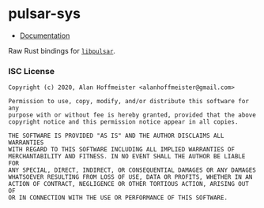 # pulsar-sys

* [Documentation][docs]

Raw Rust bindings for [`libpulsar`][libpulsar].

[libpulsar]: https://pulsar.apache.org/docs/en/client-libraries-cpp
[docs]: https://docs.rs/pulsar-sys

### ISC License

```
Copyright (c) 2020, Alan Hoffmeister <alanhoffmeister@gmail.com>

Permission to use, copy, modify, and/or distribute this software for any
purpose with or without fee is hereby granted, provided that the above
copyright notice and this permission notice appear in all copies.

THE SOFTWARE IS PROVIDED "AS IS" AND THE AUTHOR DISCLAIMS ALL WARRANTIES
WITH REGARD TO THIS SOFTWARE INCLUDING ALL IMPLIED WARRANTIES OF
MERCHANTABILITY AND FITNESS. IN NO EVENT SHALL THE AUTHOR BE LIABLE FOR
ANY SPECIAL, DIRECT, INDIRECT, OR CONSEQUENTIAL DAMAGES OR ANY DAMAGES
WHATSOEVER RESULTING FROM LOSS OF USE, DATA OR PROFITS, WHETHER IN AN
ACTION OF CONTRACT, NEGLIGENCE OR OTHER TORTIOUS ACTION, ARISING OUT OF
OR IN CONNECTION WITH THE USE OR PERFORMANCE OF THIS SOFTWARE.
```